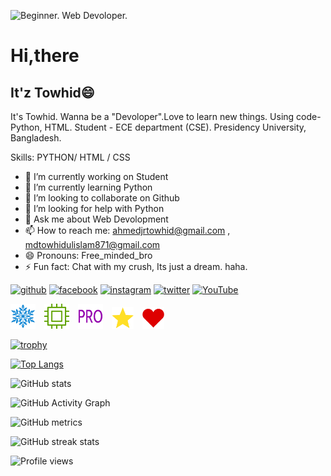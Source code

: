 ![Beginner. Web Devoloper.](https://scontent.fdac140-1.fna.fbcdn.net/v/t1.6435-9/97974619_864589340711793_5931674685627432960_n.jpg?_nc_cat=107&ccb=1-7&_nc_sid=19026a&_nc_eui2=AeFR7zrEoJk3cx7vCmyfofcF_PZK7B2vpq_89krsHa-mr75gqAJ8pK4ZGn4MQ8AVOxBCfJJOTpHWcVm2gQZvandf&_nc_ohc=jiQK5F-9FRYAX-k2Hi0&_nc_ht=scontent.fdac140-1.fna&oh=00_AfD14Pm2GjAoY27DOiDkHHAvUp_k0PzSs_yYTHyBQLqArg&oe=64146E90)

# Hi,there
## It'z Towhid😄


It's Towhid. Wanna be a "Devoloper".Love to learn new things. Using code- Python, HTML. Student - ECE department (CSE). Presidency University, Bangladesh.

Skills: PYTHON/ HTML / CSS

- 🔭 I’m currently working on Student 
- 🌱 I’m currently learning Python 
- 👯 I’m looking to collaborate on Github 
- 🤔 I’m looking for help with Python 
- 💬 Ask me about Web Devolopment 
- 📫 How to reach me: ahmedjrtowhid@gmail.com , mdtowhidulislam871@gmail.com
- 😄 Pronouns: Free_minded_bro 
- ⚡ Fun fact: Chat with my crush, Its just a dream. haha.  


[<img src='https://cdn.jsdelivr.net/npm/simple-icons@3.0.1/icons/github.svg' alt='github' height='40'>](https://github.com/https://github.com/Md-towhidul-Islam-871)  [<img src='https://cdn.jsdelivr.net/npm/simple-icons@3.0.1/icons/facebook.svg' alt='facebook' height='40'>](https://www.facebook.com/https://www.facebook.com/towhidulislamjonior.towhid/)  [<img src='https://cdn.jsdelivr.net/npm/simple-icons@3.0.1/icons/instagram.svg' alt='instagram' height='40'>](https://www.instagram.com/https://instagram.com/jr_towhid?igshid=ZDdkNTZiNTM=/)  [<img src='https://cdn.jsdelivr.net/npm/simple-icons@3.0.1/icons/twitter.svg' alt='twitter' height='40'>](https://twitter.com/https://mobile.twitter.com/MDTowhi80294921)  [<img src='https://cdn.jsdelivr.net/npm/simple-icons@3.0.1/icons/youtube.svg' alt='YouTube' height='40'>](https://www.youtube.com/channel/https://www.youtube.com/channel/UCVLrnYBiS6GL6JVG5AdC9fA)  

<a href='https://archiveprogram.github.com/'><img src='https://raw.githubusercontent.com/acervenky/animated-github-badges/master/assets/acbadge.gif' width='40' height='40'></a> <a href='https://docs.github.com/en/developers'><img src='https://raw.githubusercontent.com/acervenky/animated-github-badges/master/assets/devbadge.gif' width='40' height='40'></a> <a href='https://github.com/pricing'><img src='https://raw.githubusercontent.com/acervenky/animated-github-badges/master/assets/pro.gif' width='40' height='40'></a> <a href='https://stars.github.com/'><img src='https://raw.githubusercontent.com/acervenky/animated-github-badges/master/assets/starbadge.gif' width='35' height='35'></a> <a href='https://docs.github.com/en/github/supporting-the-open-source-community-with-github-sponsors'><img src='https://raw.githubusercontent.com/acervenky/animated-github-badges/master/assets/sponsorbadge.gif' width='35' height='35'></a> 

[![trophy](https://github-profile-trophy.vercel.app/?username=https://github.com/Md-towhidul-Islam-871)](https://github.com/ryo-ma/github-profile-trophy)

[![Top Langs](https://github-readme-stats.vercel.app/api/top-langs/?username=https://github.com/Md-towhidul-Islam-871)](https://github.com/anuraghazra/github-readme-stats)

![GitHub stats](https://github-readme-stats.vercel.app/api?username=https://github.com/Md-towhidul-Islam-871&show_icons=true&count_private=true)  

![GitHub Activity Graph](https://activity-graph.herokuapp.com/graph?username=https://github.com/Md-towhidul-Islam-871)  

![GitHub metrics](https://metrics.lecoq.io/https://github.com/Md-towhidul-Islam-871)  

![GitHub streak stats](https://streak-stats.demolab.com/?user=https://github.com/Md-towhidul-Islam-871)  

![Profile views](https://gpvc.arturio.dev/https://github.com/Md-towhidul-Islam-871)  
